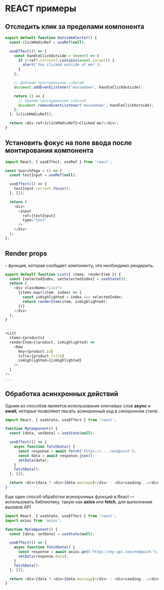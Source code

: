 # REACT примеры

## Отследить клик за пределами компонента

```js
export default function OutsideAlerter() {
  const clickMeDivRef = useRef(null);

  useEffect(() => {
    const handleClickOutside = (event) => {
      if (!ref?.current?.contains(event.target)) {
        alert('You clicked outside of me!');
      }
    };

    // Добавим прослушивание событий
    document.addEventListener('mousedown', handleClickOutside);

    return () => {
      // Удалим прослушивание событий
      document.removeEventListener('mousedown', handleClickOutside);
    };
  }, [clickMeDivRef]);

  return <div ref={clickMeDivRef}>Clicked me?</div>;
}
```

## Установить фокус на поле ввода после монтирования компонента

```js
import React, { useEffect, useRef } from 'react';

const SearchPage = () => {
  const textInput = useRef(null);

  useEffect(() => {
    textInput.current.focus();
  }, []);

  return (
    <div>
      <input
        ref={textInput}
        type="text"
      />
    </div>
  );
};
```

## Render props

\- функция, которая сообщает компоненту, что необходимо рендерить.

```js
export default function List({ items, renderItem }) {
  const [selectedIndex, setSelectedIndex] = useState(0);
  return (
    <div className="List">
      {items.map((item, index) => {
        const isHighlighted = index === selectedIndex;
        return renderItem(item, isHighlighted);
      })}
    </div>
  );
}
```

```js
...
<List
  items={products}
  renderItem={(product, isHighlighted) =>
    <Row
      key={product.id}
      title={product.title}
      isHighlighted={isHighlighted}
    />
  }
/>
...
```

## Обработка асинхронных действий

Одним из способов является использование ключевых слов **async** и **await**, которые позволяют писать асинхронный код в синхронном стиле.

```js
import React, { useState, useEffect } from 'react';

function MyComponent() {
  const [data, setData] = useState(null);

  useEffect(() => {
    async function fetchData() {
      const response = await fetch('https://..../endpoint');
      const data = await response.json();
      setData(data);
    }
    fetchData();
  }, []);

  return <div>{data ? <div>{data.message}</div> : <div>Loading...</div>}</div>;
}
```

Еще один способ обработки асинхронных функций в React — использовать библиотеку, такую как **axios** или **fetch**, для выполнения вызовов API

```js
import React, { useState, useEffect } from 'react';
import axios from 'axios';

function MyComponent() {
  const [data, setData] = useState(null);

  useEffect(() => {
    async function fetchData() {
      const response = await axios.get('https://my-api.com/endpoint');
      setData(response.data);
    }
    fetchData();
  }, []);

  return <div>{data ? <div>{data.message}</div> : <div>Loading...</div>}</div>;
}
```
